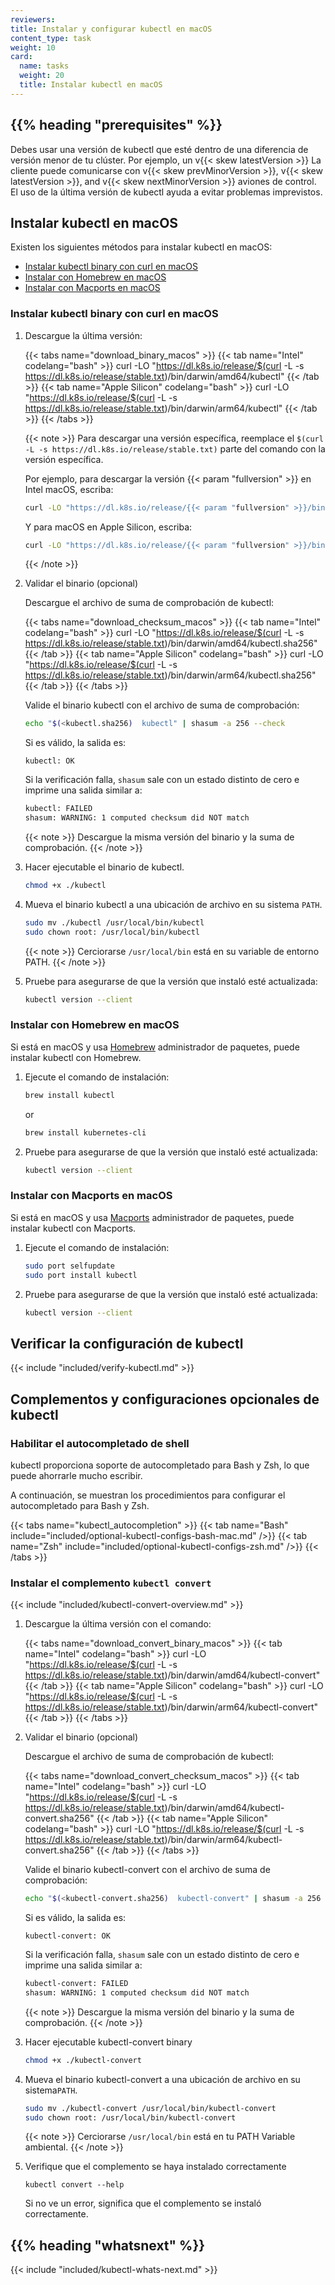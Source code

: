```yaml
---
reviewers:
title: Instalar y configurar kubectl en macOS
content_type: task
weight: 10
card:
  name: tasks
  weight: 20
  title: Instalar kubectl en macOS
---
```


## {{% heading "prerequisites" %}}

Debes usar una versión de kubectl que esté dentro de una diferencia de versión menor de tu clúster. Por ejemplo, un v{{< skew latestVersion >}} La cliente puede comunicarse con v{{< skew prevMinorVersion >}}, v{{< skew latestVersion >}}, and v{{< skew nextMinorVersion >}} aviones de control.
El uso de la última versión de kubectl ayuda a evitar problemas imprevistos.

## Instalar kubectl en macOS

Existen los siguientes métodos para instalar kubectl en macOS:

- [Instalar kubectl binary con curl en macOS](#install-kubectl-binary-with-curl-on-macos)
- [Instalar con Homebrew en macOS](#install-with-homebrew-on-macos)
- [Instalar con Macports en macOS](#install-with-macports-on-macos)

### Instalar kubectl binary con curl en macOS

1. Descargue la última versión:

   {{< tabs name="download_binary_macos" >}}
   {{< tab name="Intel" codelang="bash" >}}
   curl -LO "https://dl.k8s.io/release/$(curl -L -s https://dl.k8s.io/release/stable.txt)/bin/darwin/amd64/kubectl"
   {{< /tab >}}
   {{< tab name="Apple Silicon" codelang="bash" >}}
   curl -LO "https://dl.k8s.io/release/$(curl -L -s https://dl.k8s.io/release/stable.txt)/bin/darwin/arm64/kubectl"
   {{< /tab >}}
   {{< /tabs >}}

   {{< note >}}
   Para descargar una versión específica, reemplace el `$(curl -L -s https://dl.k8s.io/release/stable.txt)` parte del comando con la versión específica.

   Por ejemplo, para descargar la versión {{< param "fullversion" >}} en Intel macOS, escriba:

   ```bash
   curl -LO "https://dl.k8s.io/release/{{< param "fullversion" >}}/bin/darwin/amd64/kubectl"
   ```

   Y para macOS en Apple Silicon, escriba:

   ```bash
   curl -LO "https://dl.k8s.io/release/{{< param "fullversion" >}}/bin/darwin/arm64/kubectl"
   ```

   {{< /note >}}

1. Validar el binario (opcional)

   Descargue el archivo de suma de comprobación de kubectl:

   {{< tabs name="download_checksum_macos" >}}
   {{< tab name="Intel" codelang="bash" >}}
   curl -LO "https://dl.k8s.io/release/$(curl -L -s https://dl.k8s.io/release/stable.txt)/bin/darwin/amd64/kubectl.sha256"
   {{< /tab >}}
   {{< tab name="Apple Silicon" codelang="bash" >}}
   curl -LO "https://dl.k8s.io/release/$(curl -L -s https://dl.k8s.io/release/stable.txt)/bin/darwin/arm64/kubectl.sha256"
   {{< /tab >}}
   {{< /tabs >}}
  
   Valide el binario kubectl con el archivo de suma de comprobación:

   ```bash
   echo "$(<kubectl.sha256)  kubectl" | shasum -a 256 --check
   ```

   Si es válido, la salida es:

   ```console
   kubectl: OK
   ```

   Si la verificación falla, `shasum` sale con un estado distinto de cero e imprime una salida similar a:

   ```bash
   kubectl: FAILED
   shasum: WARNING: 1 computed checksum did NOT match
   ```

   {{< note >}}
   Descargue la misma versión del binario y la suma de comprobación.
   {{< /note >}}

1. Hacer ejecutable el binario de kubectl.

   ```bash
   chmod +x ./kubectl
   ```

1. Mueva el binario kubectl a una ubicación de archivo en su sistema `PATH`.

   ```bash
   sudo mv ./kubectl /usr/local/bin/kubectl
   sudo chown root: /usr/local/bin/kubectl
   ```

   {{< note >}}
   Cerciorarse `/usr/local/bin` está en su variable de entorno PATH.
   {{< /note >}}

1. Pruebe para asegurarse de que la versión que instaló esté actualizada:

   ```bash
   kubectl version --client
   ```

### Instalar con Homebrew en macOS

Si está en macOS y usa [Homebrew](https://brew.sh/) administrador de paquetes, puede instalar kubectl con Homebrew.

1. Ejecute el comando de instalación:

   ```bash
   brew install kubectl 
   ```

   or

   ```bash
   brew install kubernetes-cli
   ```

1. Pruebe para asegurarse de que la versión que instaló esté actualizada:

   ```bash
   kubectl version --client
   ```

### Instalar con Macports en macOS

Si está en macOS y usa [Macports](https://macports.org/) administrador de paquetes, puede instalar kubectl con Macports.

1. Ejecute el comando de instalación:

   ```bash
   sudo port selfupdate
   sudo port install kubectl
   ```

1. Pruebe para asegurarse de que la versión que instaló esté actualizada:

   ```bash
   kubectl version --client
   ```

## Verificar la configuración de kubectl

{{< include "included/verify-kubectl.md" >}}

## Complementos y configuraciones opcionales de kubectl

### Habilitar el autocompletado de shell

kubectl proporciona soporte de autocompletado para Bash y Zsh, lo que puede ahorrarle mucho escribir.

A continuación, se muestran los procedimientos para configurar el autocompletado para Bash y Zsh.

{{< tabs name="kubectl_autocompletion" >}}
{{< tab name="Bash" include="included/optional-kubectl-configs-bash-mac.md" />}}
{{< tab name="Zsh" include="included/optional-kubectl-configs-zsh.md" />}}
{{< /tabs >}}

### Instalar el complemento `kubectl convert`

{{< include "included/kubectl-convert-overview.md" >}}

1. Descargue la última versión con el comando:

   {{< tabs name="download_convert_binary_macos" >}}
   {{< tab name="Intel" codelang="bash" >}}
   curl -LO "https://dl.k8s.io/release/$(curl -L -s https://dl.k8s.io/release/stable.txt)/bin/darwin/amd64/kubectl-convert"
   {{< /tab >}}
   {{< tab name="Apple Silicon" codelang="bash" >}}
   curl -LO "https://dl.k8s.io/release/$(curl -L -s https://dl.k8s.io/release/stable.txt)/bin/darwin/arm64/kubectl-convert"
   {{< /tab >}}
   {{< /tabs >}}

1. Validar el binario (opcional)

   Descargue el archivo de suma de comprobación de kubectl:

   {{< tabs name="download_convert_checksum_macos" >}}
   {{< tab name="Intel" codelang="bash" >}}
   curl -LO "https://dl.k8s.io/release/$(curl -L -s https://dl.k8s.io/release/stable.txt)/bin/darwin/amd64/kubectl-convert.sha256"
   {{< /tab >}}
   {{< tab name="Apple Silicon" codelang="bash" >}}
   curl -LO "https://dl.k8s.io/release/$(curl -L -s https://dl.k8s.io/release/stable.txt)/bin/darwin/arm64/kubectl-convert.sha256"
   {{< /tab >}}
   {{< /tabs >}}

   Valide el binario kubectl-convert con el archivo de suma de comprobación:

   ```bash
   echo "$(<kubectl-convert.sha256)  kubectl-convert" | shasum -a 256 --check
   ```

   Si es válido, la salida es:

   ```console
   kubectl-convert: OK
   ```

   Si la verificación falla, `shasum` sale con un estado distinto de cero e imprime una salida similar a:

   ```bash
   kubectl-convert: FAILED
   shasum: WARNING: 1 computed checksum did NOT match
   ```

   {{< note >}}
   Descargue la misma versión del binario y la suma de comprobación.
   {{< /note >}}

1. Hacer ejecutable kubectl-convert binary

   ```bash
   chmod +x ./kubectl-convert
   ```

1. Mueva el binario kubectl-convert a una ubicación de archivo en su sistema`PATH`.

   ```bash
   sudo mv ./kubectl-convert /usr/local/bin/kubectl-convert
   sudo chown root: /usr/local/bin/kubectl-convert
   ```

   {{< note >}}
   Cerciorarse `/usr/local/bin` está en tu PATH Variable ambiental.
   {{< /note >}}

1. Verifique que el complemento se haya instalado correctamente

   ```shell
   kubectl convert --help
   ```

   Si no ve un error, significa que el complemento se instaló correctamente.

## {{% heading "whatsnext" %}}

{{< include "included/kubectl-whats-next.md" >}}
